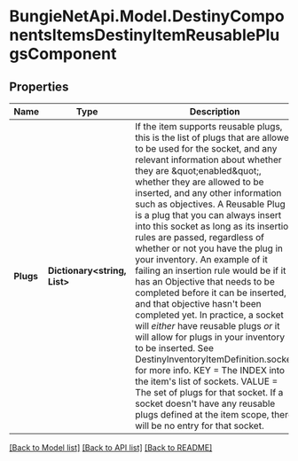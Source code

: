 # BungieNetApi.Model.DestinyComponentsItemsDestinyItemReusablePlugsComponent
## Properties

Name | Type | Description | Notes
------------ | ------------- | ------------- | -------------
**Plugs** | **Dictionary<string, List<DestinySocketsDestinyItemPlugBase>>** | If the item supports reusable plugs, this is the list of plugs that are allowed to be used for the socket, and any relevant information about whether they are \&quot;enabled\&quot;, whether they are allowed to be inserted, and any other information such as objectives.   A Reusable Plug is a plug that you can always insert into this socket as long as its insertion rules are passed, regardless of whether or not you have the plug in your inventory. An example of it failing an insertion rule would be if it has an Objective that needs to be completed before it can be inserted, and that objective hasn&#39;t been completed yet.   In practice, a socket will *either* have reusable plugs *or* it will allow for plugs in your inventory to be inserted. See DestinyInventoryItemDefinition.socket for more info.   KEY &#x3D; The INDEX into the item&#39;s list of sockets. VALUE &#x3D; The set of plugs for that socket.   If a socket doesn&#39;t have any reusable plugs defined at the item scope, there will be no entry for that socket. | [optional] 

[[Back to Model list]](../README.md#documentation-for-models) [[Back to API list]](../README.md#documentation-for-api-endpoints) [[Back to README]](../README.md)


